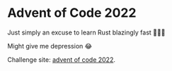 # Advent of Code 2022

Just simply an excuse to learn Rust blazingly fast 🏃‍♀️🔥

Might give me depression 😂

Challenge site: [advent of code 2022](https://adventofcode.com/2022).
